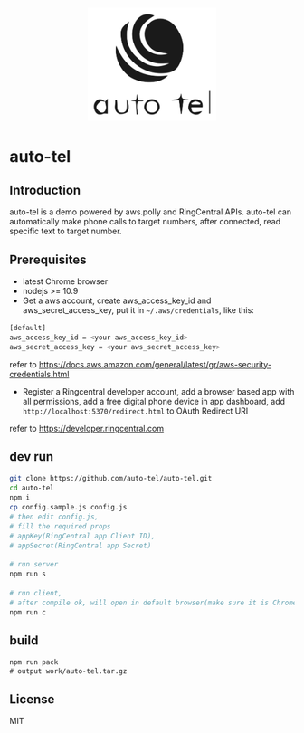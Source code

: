 <h1 align="center">
    <a href="https://github.com/auto-tel/auto-tel">
        <img src="https://raw.githubusercontent.com/auto-tel/auto-tel-resources/master/static/img/auto-tel.png", alt="" style="max-height:200px"/>
    </a>
</h1>

# auto-tel

## Introduction

auto-tel is a demo powered by aws.polly and RingCentral APIs. auto-tel can automatically make phone calls to target numbers, after connected, read specific text to target number.

## Prerequisites
- latest Chrome browser
- nodejs >= 10.9
- Get a aws account, create aws_access_key_id and aws_secret_access_key, put it in `~/.aws/credentials`, like this:
```bash
[default]
aws_access_key_id = <your aws_access_key_id>
aws_secret_access_key = <your aws_secret_access_key>
```
refer to https://docs.aws.amazon.com/general/latest/gr/aws-security-credentials.html

- Register a Ringcentral developer account, add a browser based app with all permissions, add a free digital phone device in app dashboard, add `http://localhost:5370/redirect.html` to OAuth Redirect URI

refer to https://developer.ringcentral.com

## dev run
```bash
git clone https://github.com/auto-tel/auto-tel.git
cd auto-tel
npm i
cp config.sample.js config.js
# then edit config.js,
# fill the required props
# appKey(RingCentral app Client ID),
# appSecret(RingCentral app Secret)

# run server
npm run s

# run client,
# after compile ok, will open in default browser(make sure it is Chrome)
npm run c
```

## build
```
npm run pack
# output work/auto-tel.tar.gz
```

## License
MIT